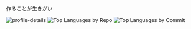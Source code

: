 
作ることが生きがい

![profile-details](http://github-profile-summary-cards.vercel.app/api/cards/profile-details?username=hi2ma-bu4&theme=discord_old_blurple)
![Top Languages by Repo](http://github-profile-summary-cards.vercel.app/api/cards/repos-per-language?username=hi2ma-bu4&theme=discord_old_blurple)
![Top Languages by Commit](http://github-profile-summary-cards.vercel.app/api/cards/most-commit-language?username=hi2ma-bu4&theme=discord_old_blurple)
